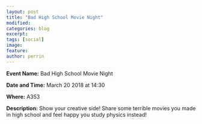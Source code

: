 ```yaml
---
layout: post
title: "Bad High School Movie Night"
modified:
categories: blog
excerpt: 
tags: [social]
image:
feature:  
author: perrin
---
```


<b>Event Name:</b> Bad High School Movie Night

<b>Date and Time:</b> March 20 2018 at 14:30

<b>Where:</b> A353

<b>Description:</b> Show your creative side! Share some terrible movies you made in high school and feel happy you study physics instead!

